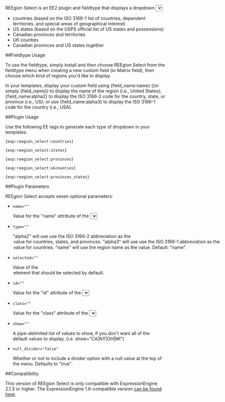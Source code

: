 REEgion Select is an EE2 plugin and fieldtype that displays a dropdown <select> list of:

- countries (based on the ISO 3166-1 list of countries, dependent territories, and special areas of geographical interest)
- US states (based on the USPS official list of US states and possessions)
- Canadian provinces and territories
- UK counties
- Canadian provinces and US states together

##Fieldtype Usage

To use the fieldtype, simply install and then choose REEgion Select from the fieldtype menu when creating a new custom field (or Matrix field), then choose which kind of regions you'd like to display.

In your templates, display your custom field using {field_name:name} ((or simply {field_name}) to display the name of the region (i.e., United States); {field_name:alpha2} to display the ISO 3166-2 code for the country, state, or province (i.e., US); or use {field_name:alpha3} to display the ISO 3166-1 code for the country (i.e., USA).

##Plugin Usage

Use the following EE tags to generate each type of dropdown in your templates:

`{exp:reegion_select:countries}`

`{exp:reegion_select:states}`

`{exp:reegion_select:provinces}`

`{exp:reegion_select:ukcounties}`

`{exp:reegion_select:provinces_states}`

##Plugin Parameters

REEgion Select accepts seven optional parameters:

- `name=""`

   Value for the "name" attribute of the <select> menu. Defaults: "country", "state", "province", "county", "province_state".

- `type=""`

   "alpha2" will use use the ISO 3166-2 abbreviation as the <option> value for countries, states, and provinces. "alpha3" will use use the ISO 3166-1 abbreviation as the <option> value for countries. "name" will use the region name as the value. Default: "name".

- `selected=""`

   Value of the <option> element that should be selected by default.

- `id=""`

   Value for the "id" attribute of the <select> menu.

- `class=""`

   Value for the "class" attribute of the <select> menu.

- `show=""`

   A pipe-delimited list of values to show, if you don't want all of the default values to display. (i.e. show="CA|NY|OH|MI")

- `null_divider="false"`

   Whether or not to include a divider option with a null value at the top of the menu. Defaults to "true". 
   
##Compatibility

This version of REEgion Select is only compatible with ExpressionEngine 2.1.3 or higher. The ExpressionEngine 1.6-compatible version [can be found here](http://github.com/amphibian/pi.reegion_select.ee_addon).